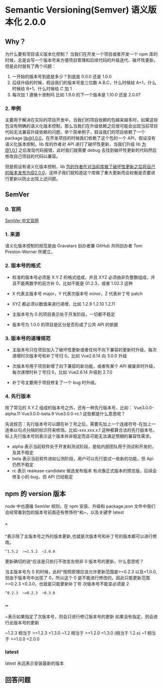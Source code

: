 # Semantic Versioning(Semver) 语义版本化 2.0.0

## Why？

为什么要有项目语义版本化控制？
当我们在开发一个项目或者开发一个 npm 库的时候，总是会写一个版本号来方便项目管理和后续代码的升级迭代、破坏性更新，但是此时就有了两个问题：

1. 一开始的版本号到底是多少？到底是 0.0.0 还是 1.0.0
2. 后续升级的时候，假设我们的版本号是三位数 A.B.C，什么时候给 A+1，什么时候给 B+1，什么时候给 C 加 1
3. 每次加 1 遵循十进制吗 比如 1.9.0 的下一个版本是 1.10.0 还是 2.0.0?

### 2. 举例

主要用于解决在实际的项目开发中，当我们的项目依赖的包越来越多时，如果这些包没有明确的语义化版本控制，那么当我们在升级依赖之后很可能会出现当前项目代码无法兼容升级依赖的问题，举个简单例子，假设我们的项目依赖了一个 package lib@1.0.0，在开发项目的时候我们依赖了这个包的一个 API，假设没有语义化版本控制，lib 库的作者对 API 进行了破坏性更新，当我们升级 lib 为@1.0.1 之后发现代码报错，此时我们就需要 debug 去找到破坏性更新的代码然后修改自己项目的代码以兼容。

但是假设有语义化版本控制，lib 包的作者在对当前库做了破坏性更新之后将自己的版本发布为@2.0.0，这样子我们就知道这个库做了重大更新而会权衡是否要进行更新以防止出现上述问题。

## SemVer

### 0. 官网

[SemVer 中文官网](https://semver.org/lang/zh-CN/)

### 1. 来源

语义化版本控制的规范是由 Gravatars 创办者兼 GitHub 共同创办者 Tom Preston-Werner 所建立。

### 2. 版本号的格式

- 标准的版本号必须是 X.Y.Z 的格式组成，并且 XYZ 必须由非负整数组成，并且不能再数字的前方补 0，比如不能是 01.2.3，或者 1.02.3 这种

- X 代表主版本号 major，Y 代表次版本号 minor，Z 代表补丁号 patch

- XYZ 都必须以数值来进行递增，比如 1.2.9 1.2.10 1.2.11

- 主版本号为 0 的项目表示处于开发阶段，一切都不稳定

- 版本号为 1.0.0 的项目是区分是否形成了公共 API 的依据

### 3. 版本号的递增规范

- 主版本号只在项目加入了破坏性更新或者任何不向下兼容的更新时升级，每次递增时次版本号和补丁号归 0。比如 Vue2.6.14 向 3.0.0 升级

- 次版本号用于项目新增了向下兼容的新功能，或者有某个 API 被废弃时升级，每次递增时补丁号归 0，比如 Vue2.6.14 升级到 2.7.0

- 补丁号主要用于项目修复了一个 bug 时升级。

### 4. 先行版本

除了常见的 X.Y.Z 组成的版本号之外，还有一种先行版本号，比如：
Vue3.0.0-alpha.11
Vue3.0.0-beta.9
Vue3.0.0-rc.1
这些都是什么意思呢？

先说规范：先行版本号可以跟在补丁号之后，需要先加上一个连接符号-在加上一连串以句点分隔的标识符来修饰。比如-xxx.xxx.x.1 这种都算合法的先行版本号。标上先行版本号则表示这个版本并非稳定而且可能无法满足预期的兼容性需求。

- alpha 表示当前软件处于开发和测试阶段，是给内部团队用于测试和开发的，及其不稳定
- beta 表示当前软件进如公测阶段，用户可以先行尝试一些新的功能，但 Api 仍然不稳定
- rc 表示 realease candidate 候选发布版本 有点像正式版本的预览版，后续会修复小的 bug，但 API 已经稳定

## npm 的 version 版本

node 中也遵循 SemVer 规则，在 npm 安装、升级和 package.json 文件中我们会经常看到包的版本号前面还有修饰符^和~，以及关键字 latest

### ^

^表示除了主版本号之外的版本更新,也就是次版本号和补丁号的版本都可以进行修改。

```bash
^1.5.2  >=1.5.2  <2.0.0
```

更新确切的说^应该是只执行不改变左侧非 0 版本号的更新，什么意思呢？

当主版本号为 0 的时候，此时^按照原理应该允许更新范围是>=0.2.3 以及<1.0.0,但由于版本号中出现了 0，所以这个 0 是不能进行修改的，因此只能更新范围>=0.2.3 <0.3.0，也就是只能更新补丁号 次版本号不能变必须是 2

```bash
^0.2.3  >=0.2.3  <0.3.0
```

### ~

~表示如果指定了次版本号，则会只进行修订版本号的更新
如果没有指定，则会进行此版本号的更新

~1.2.3 相当于 >=1.2.3 <1.3.0
~1.2 相当于 >=1.2.0 <1.3.0 (相当于 1.2.x)
~1 相当于 >=1.0.0 <2.0.0

### latest

latest 永远表示安装最新的版本

## 回答问题
